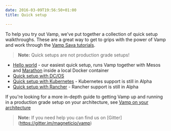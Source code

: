 ```yaml
---
date: 2016-03-09T19:56:50+01:00
title: Quick setup

---
```


To help you try out Vamp, we've put together a collection of quick setup walkthroughs. These are a great way to get to grips with the power of Vamp and work through the [Vamp Sava tutorials](/try-vamp/sava-tutorials).

>**Note:** Quick setups are not production grade setups!

* [Hello world](/try-vamp/hello-world/) - our easiest quick setup, runs Vamp together with Mesos and [Marathon](https://mesosphere.github.io/marathon/) inside a local Docker container
* [Quick setup with DC/OS](/resources/run-vamp/quick-setup/quick-setup-dcos/)
* [Quick setup with Kubernetes](/resources/run-vamp/quick-setup/quick-setup-kubernetes/) - Kubernetes support is still in Alpha
* [Quick setup with Rancher](/resources/run-vamp/quick-setup/quick-setup-rancher/) - Rancher support is still in Alpha

If you're looking for a more in-depth guide to getting Vamp up and running in a production grade setup on your architecture, see [Vamp on your architecture](/resources/run-vamp#run-vamp-on-your-architecture)

>**Note:** If you need help you can find us on [Gitter] (https://gitter.im/magneticio/vamp)